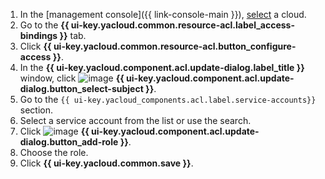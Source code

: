 1. In the [management console]({{ link-console-main }}), [select](../../resource-manager/operations/cloud/switch-cloud.md) a cloud.
1. Go to the **{{ ui-key.yacloud.common.resource-acl.label_access-bindings }}** tab.
1. Click **{{ ui-key.yacloud.common.resource-acl.button_configure-access }}**.
1. In the **{{ ui-key.yacloud.component.acl.update-dialog.label_title }}** window, click ![image](../../_assets/console-icons/plus.svg) **{{ ui-key.yacloud.component.acl.update-dialog.button_select-subject }}**.
1. Go to the `{{ ui-key.yacloud_components.acl.label.service-accounts}}` section.
1. Select a service account from the list or use the search.
1. Click ![image](../../_assets/console-icons/plus.svg) **{{ ui-key.yacloud.component.acl.update-dialog.button_add-role }}**.
1. Choose the role.
1. Click **{{ ui-key.yacloud.common.save }}**.